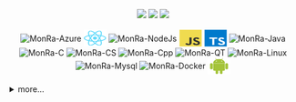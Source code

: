 <!--Hello
<h2><img src="https://emojis.slackmojis.com/emojis/images/1531849430/4246/blob-sunglasses.gif?1531849430" width="30"/> Hi 👋 , I'm MonRá! <img src="https://media.giphy.com/media/12oufCB0MyZ1Go/giphy.gif" width="50"></h2>
-->

<div>
  </p>
  <div align="center">
   <a href="https://www.facebook.com/ramon.chaib" target="_blank"><img src="https://img.shields.io/badge/-Facebook-%230077B5?style=for-the-badge&logo=facebook&logoColor=white" target="_blank"></a> 
  <a href="https://www.instagram.com/monrapps/" target="_blank"><img src="https://img.shields.io/badge/-Instagram-%23E4405F?style=for-the-badge&logo=instagram&logoColor=white" target="_blank"></a>
  <a href="https://www.linkedin.com/in/ramon-chaib-27007635/" target="_blank"><img src="https://img.shields.io/badge/-LinkedIn-%230077B5?style=for-the-badge&logo=linkedin&logoColor=white" target="_blank"></a>   
</div>
  
 <div style="display: inline_block" align="center"><br>
  <img align="center" alt="MonRa-Azure" height="30" width="40" src="https://cdn.jsdelivr.net/gh/devicons/devicon/icons/azure/azure-original.svg">
  <img align="center" alt="MonRa-React" height="30" width="40" src="https://raw.githubusercontent.com/devicons/devicon/master/icons/react/react-original.svg">
  <img align="center" alt="MonRa-NodeJs" height="30" width="40" src="https://cdn.jsdelivr.net/gh/devicons/devicon/icons/nodejs/nodejs-original.svg">
  <img align="center" alt="MonRa-Js" height="30" width="40" src="https://raw.githubusercontent.com/devicons/devicon/master/icons/javascript/javascript-original.svg">     <img align="center" alt="MonRa-Ts" height="30" width="40" src="https://raw.githubusercontent.com/devicons/devicon/master/icons/typescript/typescript-original.svg">
  <img align="center" alt="MonRa-Java" height="30" width="40" src="https://cdn.jsdelivr.net/gh/devicons/devicon/icons/java/java-original.svg">
  <img align="center" alt="MonRa-C" height="30" width="40" src="https://cdn.jsdelivr.net/gh/devicons/devicon/icons/c/c-original.svg">
  <img align="center" alt="MonRa-CS" height="30" width="40" src="https://cdn.jsdelivr.net/gh/devicons/devicon/icons/csharp/csharp-original.svg">
  <img align="center" alt="MonRa-Cpp" height="30" width="40" src="https://cdn.jsdelivr.net/gh/devicons/devicon/icons/cplusplus/cplusplus-original.svg">
  <img align="center" alt="MonRa-QT" height="30" width="40" src="https://cdn.jsdelivr.net/gh/devicons/devicon/icons/qt/qt-original.svg">
  <img align="center" alt="MonRa-Linux" height="30" width="40" src="https://cdn.jsdelivr.net/gh/devicons/devicon/icons/linux/linux-original.svg">
  <img align="center" alt="MonRa-Mysql" height="30" width="40" src="https://cdn.jsdelivr.net/gh/devicons/devicon/icons/mysql/mysql-original.svg">
  <img align="center" alt="MonRa-Docker" height="30" width="40" src="https://cdn.jsdelivr.net/gh/devicons/devicon/icons/docker/docker-original.svg">  
  <img align="center" alt="MonRa-Android" height="30" width="40" src="https://github.com/devicons/devicon/blob/master/icons/android/android-original.svg">
  
</div>
</a>

</br>
<!--
[![github activity graph](https://activity-graph.herokuapp.com/graph?username=monrapps&theme=chartreuse-dark)](https://github.com/monrapps/)
-->
<div>
<details>
      <summary>more...</summary>
      
<!--
### <img src="https://media.giphy.com/media/VgCDAzcKvsR6OM0uWg/giphy.gif" width="50"> A little more about me...  

```javascript
const monra = {
    pronouns: "He" | "Him",
    code: ["any"],
    askMeAbout: ["any"],
    technologies: {
        backEnd: {
            js: ["any"],
        },
        mobileApp: {
            native: ["Android Development"]
        },
        devOps: ["AWS", "Docker🐳", "Route53", "Nginx"],
        databases: ["mongo", "MySql", "sqlite"],
        misc: ["Firebase", "Socket.IO", "selenium", "open-cv", "php", "SuiteApp"]
    },
    architecture: ["Serverless Architecture", "Progressive web applications", "Single page applications"],
    currentFocus: "Building Robots to ease opertations",
    funFact: "There are two ways to write error-free programs; only the third one works"
};
```
-->

---
<!--START_SECTION:waka-->
![Code Time](http://img.shields.io/badge/Code%20Time-1%2C050%20hrs%2011%20mins-blue)

![Profile Views](http://img.shields.io/badge/Profile%20Views-1-blue)

![Lines of code](https://img.shields.io/badge/From%20Hello%20World%20I%27ve%20Written-1.6%20million%20lines%20of%20code-blue)

**🐱 My GitHub Data** 

> 📦 51.8 kB Used in GitHub's Storage 
 > 
> 🏆 433 Contributions in the Year 2025
 > 
> 🚫 Not Opted to Hire
 > 
> 📜 24 Public Repositories 
 > 
> 🔑 20 Private Repositories 
 > 
**I'm an Early 🐤** 

```text
🌞 Morning                7552 commits        █████████░░░░░░░░░░░░░░░░   34.39 % 
🌆 Daytime                9954 commits        ███████████░░░░░░░░░░░░░░   45.33 % 
🌃 Evening                3344 commits        ████░░░░░░░░░░░░░░░░░░░░░   15.23 % 
🌙 Night                  1109 commits        █░░░░░░░░░░░░░░░░░░░░░░░░   05.05 % 
```
📅 **I'm Most Productive on Thursday** 

```text
Monday                   3973 commits        █████░░░░░░░░░░░░░░░░░░░░   18.09 % 
Tuesday                  3949 commits        ████░░░░░░░░░░░░░░░░░░░░░   17.98 % 
Wednesday                4143 commits        █████░░░░░░░░░░░░░░░░░░░░   18.87 % 
Thursday                 4750 commits        █████░░░░░░░░░░░░░░░░░░░░   21.63 % 
Friday                   3028 commits        ███░░░░░░░░░░░░░░░░░░░░░░   13.79 % 
Saturday                 1224 commits        █░░░░░░░░░░░░░░░░░░░░░░░░   05.57 % 
Sunday                   892 commits         █░░░░░░░░░░░░░░░░░░░░░░░░   04.06 % 
```


📊 **This Week I Spent My Time On** 

```text
🕑︎ Time Zone: America/Sao_Paulo

💬 Programming Languages: 
C++                      5 hrs 25 mins       ████████████████████░░░░░   78.22 % 
Other                    1 hr 1 min          ████░░░░░░░░░░░░░░░░░░░░░   14.70 % 
Markdown                 22 mins             █░░░░░░░░░░░░░░░░░░░░░░░░   05.41 % 
Python                   5 mins              ░░░░░░░░░░░░░░░░░░░░░░░░░   01.33 % 
YAML                     0 secs              ░░░░░░░░░░░░░░░░░░░░░░░░░   00.19 % 

🔥 Editors: 
VS Code                  6 hrs 56 mins       █████████████████████████   100.00 % 

🐱‍💻 Projects: 
smart-meter-firmware     4 hrs 54 mins       ██████████████████░░░░░░░   70.81 % 
Unknown Project          1 hr 8 mins         ████░░░░░░░░░░░░░░░░░░░░░   16.35 % 
LIB_NBIOT_AT             26 mins             ██░░░░░░░░░░░░░░░░░░░░░░░   06.25 % 
mqtt-broker-watcher      9 mins              █░░░░░░░░░░░░░░░░░░░░░░░░   02.35 % 
DEV_RTC_COUNTER          3 mins              ░░░░░░░░░░░░░░░░░░░░░░░░░   00.91 % 

💻 Operating System: 
Windows                  6 hrs 40 mins       ████████████████████████░   96.13 % 
WSL                      16 mins             █░░░░░░░░░░░░░░░░░░░░░░░░   03.87 % 
```

**I Mostly Code in C** 

```text
C                        14 repos            █████░░░░░░░░░░░░░░░░░░░░   19.72 % 
JavaScript               7 repos             ██░░░░░░░░░░░░░░░░░░░░░░░   09.86 % 
Python                   6 repos             ██░░░░░░░░░░░░░░░░░░░░░░░   08.45 % 
HTML                     5 repos             ██░░░░░░░░░░░░░░░░░░░░░░░   07.04 % 
Swift                    2 repos             █░░░░░░░░░░░░░░░░░░░░░░░░   02.82 % 
```



**Timeline**

![Lines of Code chart](https://raw.githubusercontent.com/monrapps/monrapps/master/assets/bar_graph.png)


 Last Updated on 14/02/2025 01:15:10 UTC
<!--END_SECTION:waka-->
